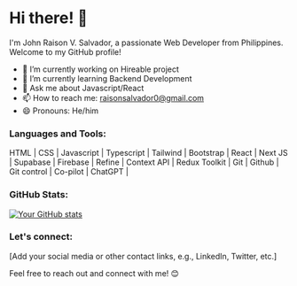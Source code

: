 # Hi there! 👋

I'm John Raison V. Salvador, a passionate Web Developer from Philippines. Welcome to my GitHub profile!

- 🔭 I’m currently working on Hireable project
- 🌱 I’m currently learning Backend Development
- 💬 Ask me about Javascript/React
- 📫 How to reach me: raisonsalvador0@gmail.com
- 😄 Pronouns: He/him

### Languages and Tools:

HTML | CSS | Javascript | Typescript | Tailwind | Bootstrap | React | Next JS | Supabase | Firebase | 
Refine | Context API | Redux Toolkit | Git | Github | Git control | Co-pilot | ChatGPT | 




### GitHub Stats:

[![Your GitHub stats](https://github-readme-stats.vercel.app/api?username=pngtaq&show_icons=true&theme=radical)](https://github.com/pngtaq)

### Let's connect:

[Add your social media or other contact links, e.g., LinkedIn, Twitter, etc.]

Feel free to reach out and connect with me! 😊

